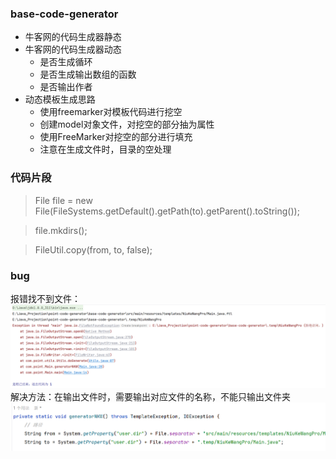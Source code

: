 ### base-code-generator

- 牛客网的代码生成器静态
- 牛客网的代码生成器动态
  - 是否生成循环
  - 是否生成输出数组的函数
  - 是否输出作者
- 动态模板生成思路
  - 使用freemarker对模板代码进行挖空
  - 创建model对象文件，对挖空的部分抽为属性
  - 使用FreeMarker对挖空的部分进行填充
  - 注意在生成文件时，目录的空处理

### 代码片段

> File file = new File(FileSystems.getDefault().getPath(to).getParent().toString());

> file.mkdirs();

> FileUtil.copy(from, to, false);


### bug
报错找不到文件：
![img.png](img.png)
解决方法：在输出文件时，需要输出对应文件的名称，不能只输出文件夹
![img_1.png](img_1.png)
